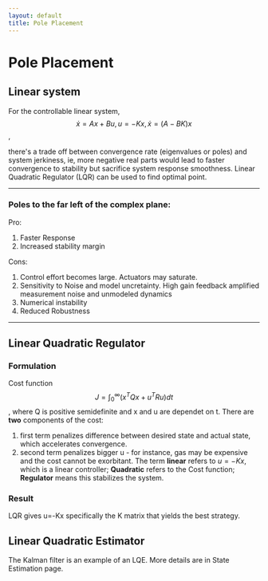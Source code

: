 ```yaml
---
layout: default
title: Pole Placement
---
```

# Pole Placement
## Linear system
For the controllable linear system, 
$$
\dot{x} = Ax+Bu,
u=-Kx,
\dot{x}=(A-BK)x
$$, 

there's a trade off between convergence rate (eigenvalues or poles) and system jerkiness, ie, more negative real parts would lead to faster convergence to stability but sacrifice system response smoothness. Linear Quadratic Regulator (LQR) can be used to find optimal point.

---

### Poles to the far left of the complex plane:
Pro:
1. Faster Response
2. Increased stability margin

Cons:
1. Control effort becomes large. Actuators may saturate.
2. Sensitivity to Noise and model uncretainty. High gain feedback amplified measurement noise and unmodeled dynamics
3. Numerical instability
4. Reduced Robustness

---

## Linear Quadratic Regulator
### Formulation
Cost function $$J=\int_{0}^{\infty}(x^TQx + u^TRu)dt$$, where Q is positive semidefinite and x and u are dependet on t. There are **two** components of the cost:
1. first term penalizes difference between desired state and actual state, which accelerates convergence.
2. second term penalizes bigger u - for instance, gas may be expensive and the cost cannot be exorbitant.
The term **linear** refers to $u=-Kx$, which is a linear controller; **Quadratic** refers to the Cost function; **Regulator** means this stabilizes the system.
### Result
LQR gives u=-Kx specifically the K matrix that yields the best strategy.

## Linear Quadratic Estimator
The Kalman filter is an example of an LQE. More details are in State Estimation page.